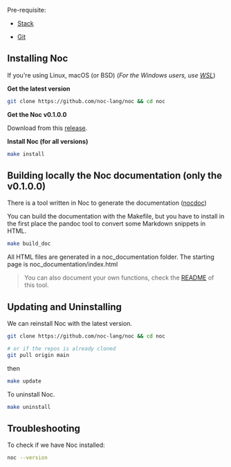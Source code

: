 Pre-requisite:

- [Stack](https://docs.haskellstack.org/en/stable/install_and_upgrade/)

- [Git](https://git-scm.com/)

## Installing Noc

If you're using Linux, macOS (or BSD) (*For the Windows users, use [WSL](https://docs.microsoft.com/en-us/windows/wsl/about)*)

**Get the latest version**

```sh
git clone https://github.com/noc-lang/noc && cd noc
```

**Get the Noc v0.1.0.0**

Download from this [release](https://github.com/noc-lang/noc/releases/tag/v0.1.0.0).

**Install Noc (for all versions)**

```sh
make install
```

## Building locally the Noc documentation (only the v0.1.0.0)

There is a tool written in Noc to generate the documentation ([nocdoc](https://github.com/noc-lang/nocdoc))

You can build the documentation with the Makefile, but you have to install in the first place the pandoc tool to convert some Markdown snippets in HTML.

```sh
make build_doc
```

All HTML files are generated in a noc_documentation folder. The starting page is noc_documentation/index.html

> You can also document your own functions, check the [README](https://github.com/noc-lang/nocdoc#readme) of this tool.

## Updating and Uninstalling

We can reinstall Noc with the latest version.

```sh
git clone https://github.com/noc-lang/noc && cd noc

# or if the repos is already cloned
git pull origin main
```

then

```sh
make update
```

To uninstall Noc.

```sh
make uninstall
```

## Troubleshooting

To check if we have Noc installed:

```sh
noc --version
```
